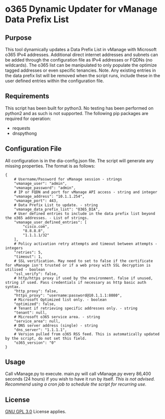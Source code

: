 # o365 Dynamic Updater for vManage Data Prefix List

## Purpose
This tool dynamically updates a Data Prefix List in vManage with Microsoft o365 IPv4 addresses.
Additional direct internet addresses and subnets can be added through the configuration file as IPv4 addresses or FQDNs (no wildcards).
The o365 list can be manipulated to only populate the optimize tagged addresses or even specific tenancies.
Note. Any existing entries in the data prefix list will be removed when the script runs, include these in the user defined entries within the configuration file.

## Requirements
This script has been built for python3. No testing has been performed on python2 and as such is not supported.
The following pip packages are required for operation:
 - requests
 - dnspythong

## Configuration File
All configuration is in the dia-config.json file.
The script will generate any missing properties.
The format is as follows:
```
{
    # Username/Password for vManage session - strings
    "vmanage_user": "admin",
    "vmanage_password": "admin",
    # IP or FQDN and port for vManage API access - string and integer
    "vmanage_address": "10.1.1.254",
    "vmanage_port": 443,
    # Data Prefix List to update. - string
    "vmanage_data_prefix_list": "O365_DIA",
    # User defined entries to include in the data prefix list beyond the o365 addresses. - List of strings.
    "vmanage_user_defined_entries": [
        "cisco.com",
        "8.8.8.8",
        "1.1.1.1/32"
    ],
    # Policy activation retry attempts and timeout between attempts - integers
    "retries": 5,
    "timeout": 1,
    # SSL verification. May need to set to false if the certificate for vManage isn't trusted or if a web proxy with SSL decryption is utilised - boolean
    "ssl_verify": false,
    # http/https proxy if used by the environment. false if unused, string if used. Pass credentials if necessary as http basic auth syntax.
    "http_proxy": false,
    "https_proxy": "username:password@10.1.1.1:8080",
    # Microsoft Optimized list only. - boolean
    "optimized": false,
    # Tenant if retrieving specific addresses only. - string
    "tenant": null,
    # Microsoft o365 service area. - string
    "service_area": null,
    # DNS server address (single) - string
    "dns_server": "1.1.1.1",
    # Version pulled from o365 RSS feed. This is automatically updated by the script, do not set this field.
    "o365_version": "0"
}
```

## Usage
Call vManage.py to execute.
main.py will call vManage.py every 86,400 seconds (24 hours) if you wish to have it run by itself.
*This is not advised. Recommend using a cron job to schedule the script for recurring use.*

## License
[GNU GPL 3.0](LICENSE) License applies.
